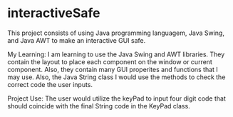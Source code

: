 # interactiveSafe
This project consists of using Java programming languagem, Java Swing, and Java AWT to make an interactive GUI safe. 

My Learning:
I am learning to use the Java Swing and AWT libraries. They contain the layout to place each component on the window or current component. Also, they contain many GUI properites and functions that I may use. Also, the Java String class I would use the methods to check the correct code the user inputs. 

Project Use:
The user would utilize the keyPad to input four digit code that should coincide with the final String code in the KeyPad class. 
